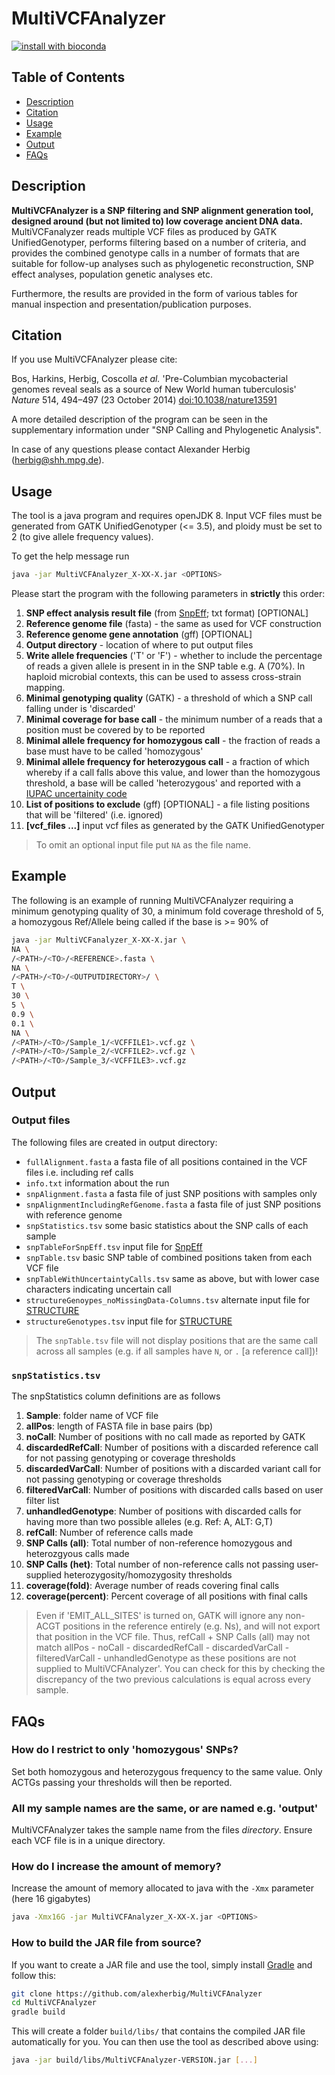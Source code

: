 # MultiVCFAnalyzer
[![install with bioconda](https://img.shields.io/badge/install%20with-bioconda-brightgreen.svg?style=flat)](http://bioconda.github.io/recipes/multivcfanalyzer/README.html)

## Table of Contents
  - [Description](#description)
  - [Citation](#citation)
  - [Usage](#usage)
  - [Example](#example)
  - [Output](#output)
  - [FAQs](#faqs)

## Description

**MultiVCFAnalyzer is a SNP filtering and SNP alignment generation tool, designed around (but not limited to) low coverage ancient DNA data.** MultiVCFanalyzer reads multiple VCF files as produced by GATK UnifiedGenotyper, performs filtering based on a number of criteria, and provides the combined genotype calls in a number of formats that are suitable for follow-up analyses such as phylogenetic reconstruction, SNP effect analyses, population genetic analyses etc.

Furthermore, the results are provided in the form of various tables for manual inspection and presentation/publication purposes.

## Citation

If you use MultiVCFAnalyzer please cite:

Bos, Harkins, Herbig, Coscolla _et al._ 'Pre-Columbian mycobacterial genomes reveal seals as a source of New World human tuberculosis' _Nature_ 514, 494–497 (23 October 2014) [doi:10.1038/nature13591](dx.doi.org/10.1038/nature13591)

A more detailed description of the program can be seen in the supplementary information under "SNP Calling and Phylogenetic Analysis".

In case of any questions please contact Alexander Herbig (herbig@shh.mpg.de).

## Usage

The tool is a java program and requires openJDK 8. Input VCF files must be generated from GATK UnifiedGenotyper (<= 3.5), and ploidy must be set to 2 (to give allele frequency values).

To get the help message run

```bash
java -jar MultiVCFAnalyzer_X-XX-X.jar <OPTIONS>
```

Please start the program with the following parameters in **strictly** this order:

1. **SNP effect analysis result file** (from [SnpEff](http://snpeff.sourceforge.net/); txt format) [OPTIONAL]
2. **Reference genome file** (fasta) - the same as used for VCF construction
3. **Reference genome gene annotation** (gff) [OPTIONAL]
4. **Output directory** - location of where to put output files 
5. **Write allele frequencies** ('T' or 'F') - whether to include the percentage of reads a given allele is present in in the SNP table e.g. A (70%). In haploid microbial contexts, this can be used to assess cross-strain mapping. 
6. **Minimal genotyping quality** (GATK) - a threshold of which a SNP call falling under is 'discarded'
7. **Minimal coverage for base call** - the minimum number of a reads that a position must be covered by to be reported
8. **Minimal allele frequency for homozygous call** - the fraction of reads a base must have to be called 'homozygous'
9. **Minimal allele frequency for heterozygous call** - a fraction of which whereby if a call falls above this value, and lower than the homozygous threshold, a base will be called 'heterozygous' and reported with a [IUPAC uncertainity code](https://www.bioinformatics.org/sms/iupac.html)
10. **List of positions to exclude** (gff) [OPTIONAL] - a file listing positions that will be 'filtered' (i.e. ignored)
11. **[vcf_files ...]** input vcf files as generated by the GATK UnifiedGenotyper

> To omit an optional input file put `NA` as the file name.

## Example

The following is an example of running MultiVCFAnalyzer requiring a minimum genotyping quality of 30, a minimum fold coverage threshold of 5, a homozygous Ref/Allele being called if the base is >= 90% of 

```bash
java -jar MultiVCFanalyzer_X-XX-X.jar \
NA \
/<PATH>/<TO>/<REFERENCE>.fasta \
NA \
/<PATH>/<TO>/<OUTPUTDIRECTORY>/ \
T \
30 \
5 \
0.9 \
0.1 \
NA \
/<PATH>/<TO>/Sample_1/<VCFFILE1>.vcf.gz \
/<PATH>/<TO>/Sample_2/<VCFFILE2>.vcf.gz \
/<PATH>/<TO>/Sample_3/<VCFFILE3>.vcf.gz
```

## Output

### Output files

The following files are created in output directory:

- `fullAlignment.fasta` a fasta file of all positions contained in the VCF files i.e. including ref calls
- `info.txt` information about the run
- `snpAlignment.fasta` a fasta file of just SNP positions with samples only
- `snpAlignmentIncludingRefGenome.fasta` a fasta file of just SNP positions with reference genome
- `snpStatistics.tsv` some basic statistics about the SNP calls of each sample
- `snpTableForSnpEff.tsv` input file for [SnpEff](http://snpeff.sourceforge.net/)
- `snpTable.tsv` basic SNP table of combined positions taken from each VCF file
- `snpTableWithUncertaintyCalls.tsv` same as above, but with lower case characters indicating uncertain call
- `structureGenoypes_noMissingData-Columns.tsv` alternate input file for [STRUCTURE](https://web.stanford.edu/group/pritchardlab/structure.html)
- `structureGenotypes.tsv` input file for [STRUCTURE](https://web.stanford.edu/group/pritchardlab/structure.html)

> The `snpTable.tsv` file will not display positions that are the same call across all samples (e.g. if all samples have `N`,  or `.` [a reference call])!

### `snpStatistics.tsv`

The snpStatistics column definitions are as follows

1. **Sample**: folder name of VCF file
2. **allPos**: length of FASTA file in base pairs (bp)
3. **noCall**: Number of positions with no call made as reported by GATK
4. **discardedRefCall**: Number of positions with a discarded reference call for not passing genotyping or coverage thresholds
5. **discardedVarCall**: Number of positions with a discarded variant call for not passing genotyping or coverage thresholds
6. **filteredVarCall**: Number of positions with discarded calls based on user filter list
7. **unhandledGenotype**: Number of positions with discarded calls for having more than two possible alleles (e.g. Ref: A, ALT: G,T)
8. **refCall**: Number of reference calls made
9. **SNP Calls (all)**: Total number of non-reference homozygous and heterozgyous calls made
10. **SNP Calls (het)**: Total number of non-reference calls not passing user-supplied heterozygosity/homozygosity thresholds
11. **coverage(fold)**: Average number of reads covering final calls
12. **coverage(percent)**: Percent coverage of all positions with final calls

> Even if 'EMIT_ALL_SITES' is turned on, GATK will ignore any non-ACGT positions in the reference entirely (e.g. Ns), and will not export that position in the VCF file. Thus, refCall + SNP Calls (all) may not match allPos - noCall - discardedRefCall - discardedVarCall - filteredVarCall - unhandledGenotype as these positions are not supplied to MultiVCFAnalyzer'. You can check for this by checking the discrepancy of the two previous calculations is equal across every sample.

## FAQs

### How do I restrict to only 'homozygous' SNPs?

Set both homozygous and heterozygous frequency to the same value. Only ACTGs passing your thresholds will then be reported.

### All my sample names are the same, or are named e.g. 'output'

MultiVCFAnalyzer takes the sample name from the files _directory_. Ensure each VCF file is in a unique directory.

### How do I increase the amount of memory?

Increase the amount of memory allocated to java with the `-Xmx` parameter (here 16 gigabytes)

```bash
java -Xmx16G -jar MultiVCFAnalyzer_X-XX-X.jar <OPTIONS>
```

### How to build the JAR file from source?

If you want to create a JAR file and use the tool, simply install [Gradle](https://gradle.org/) and follow this:

```bash
git clone https://github.com/alexherbig/MultiVCFAnalyzer
cd MultiVCFAnalyzer
gradle build
```

This will create a folder `build/libs/` that contains the compiled JAR file automatically for you. You can then use the tool as described above using:

```bash
java -jar build/libs/MultiVCFAnalyzer-VERSION.jar [...]
```

